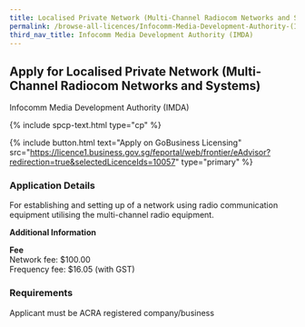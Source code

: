 ```yaml
---
title: Localised Private Network (Multi-Channel Radiocom Networks and Systems)
permalink: /browse-all-licences/Infocomm-Media-Development-Authority-(IMDA)/Localised-Private-Network-(Multi-Channel-Radiocom-Networks-and-Systems)
third_nav_title: Infocomm Media Development Authority (IMDA)
---
```


## Apply for Localised Private Network (Multi-Channel Radiocom Networks and Systems)

Infocomm Media Development Authority (IMDA)

{% include spcp-text.html type="cp" %}

{% include button.html text="Apply on GoBusiness Licensing" src="https://licence1.business.gov.sg/feportal/web/frontier/eAdvisor?redirection=true&selectedLicenceIds=10057" type="primary" %}

<H3>Application Details</H3>

<p>For establishing and setting up of a network using radio communication equipment utilising the multi-channel radio equipment.</p>

<strong>Additional Information</strong>

<p><strong>Fee</strong><br />Network fee: $100.00<br />Frequency fee: $16.05 (with GST)</p>

<H3>Requirements</H3>

Applicant must be ACRA registered company/business


